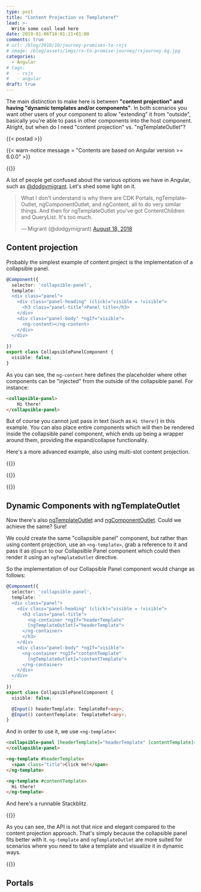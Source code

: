 ```yaml
---
type: post
title: "Content Projection vs Templateref"
lead: >-
  Write some cool lead here
date: 2019-01-06T16:01:21+01:00
comments: true
# url: /blog/2018/10/journey-promises-to-rxjs
# image: /blog/assets/imgs/rx-to-promise-journey/rxjourney-bg.jpg
categories:
  - Angular
# tags:
#   - rxjs
#   - angular
draft: true
---
```


<div class="article-intro">
  The main distinction to make here is between <strong>"content projection" and having "dynamic templates and/or components"</strong>. In both scenarios you want other users of your component to allow "extending" it from "outside", basically you're able to pass in other components into the host component. Alright, but when do I need "content projection" vs. "ngTemplateOutlet"?
</div>

{{< postad >}}

{{< warn-notice message = "Contents are based on Angular version >= 6.0.0" >}}

{{<toc>}}

A lot of people get confused about the various options we have in Angular, such as [@dodgymigrant](https://twitter.com/dodgymigrant). Let's shed some light on it.

<blockquote class="twitter-tweet" data-lang="en"><p lang="en" dir="ltr">What I don&#39;t understand is why there are CDK Portals, ngTemplateOutlet, ngComponentOutlet, and ngContent, all to do very similar things. And then for ngTemplateOutlet you&#39;ve got ContentChildren and QueryList. It&#39;s too much.</p>&mdash; Migrant (@dodgymigrant) <a href="https://twitter.com/dodgymigrant/status/1030842617196621826?ref_src=twsrc%5Etfw">August 18, 2018</a></blockquote>
<script async src="https://platform.twitter.com/widgets.js" charset="utf-8"></script>

## Content projection

Probably the simplest example of content project is the implementation of a collapsible panel.

```typescript
@Component({
  selector: 'collapsible-panel',
  template: `
  <div class="panel">
    <div class="panel-heading" (click)="visible = !visible">
      <h3 class="panel-title">Panel title</h3>
    </div>
    <div class="panel-body" *ngIf="visible">
      <ng-content></ng-content>
    </div>
  </div>
  `
})
export class CollapsiblePanelComponent {
  visible: false;
}
```

As you can see, the `ng-content` here defines the placeholder where other components can be "injected" from the outside of the collapsible panel. For instance:

```html
<collapsible-panel>
	Hi there!
</collapsible-panel>
```

But of course you cannot just pass in text (such as `Hi there!`) in this example. You can also place entire components which will then be rendered inside the collapsible panel component, which ends up being a wrapper around them, providing the expand/collapse functionality.

Here's a more advanced example, also using multi-slot content projection.

{{<stackblitz uid="edit/angular-contentprojection-collapsiblepanel">}}

{{<article-link url="/blog/2016/01/ng2-multi-content-projection/" title="Multi Content Projection aka Multiple Transclusion">}}

{{<article-link url="/blog/2016/02/learning-ng2-creating-tab-component/" title="Learning Angular: Creating a tabs component">}}


## Dynamic Components with ngTemplateOutlet

Now there's also [ngTemplateOutlet](https://angular.io/api/common/NgTemplateOutlet) and [ngComponentOutlet](https://angular.io/api/common/NgComponentOutlet). Could we achieve the same? Sure!

We could create the same "collapsible panel" component, but rather than using content projection, use an `<ng-template>`, grab a reference to it and pass it as `@Input` to our Collapsible Panel component which could then render it using an `ngTemplateOutlet` directive.

So the implementation of our Collapsible Panel component would change as follows:

```typescript
@Component({
  selector: 'collapsible-panel',
  template: `
  <div class="panel">
    <div class="panel-heading" (click)="visible = !visible">
      <h3 class="panel-title">
        <ng-container *ngIf="headerTemplate"
        [ngTemplateOutlet]="headerTemplate">
      </ng-container>
      </h3>
    </div>
    <div class="panel-body" *ngIf="visible">
      <ng-container *ngIf="contentTemplate"
        [ngTemplateOutlet]="contentTemplate">
      </ng-container>
    </div>
  </div>
  `
})
export class CollapsiblePanelComponent {
  visible: false;

  @Input() headerTemplate: TemplateRef<any>;
  @Input() contentTemplate: TemplateRef<any>;
}
```

And in order to use it, we use `<ng-template>`:


```html
<collapsible-panel [headerTemplate]="headerTemplate" [contentTemplate]="contentTemplate">
</collapsible-panel>

<ng-template #headerTemplate>
  <span class="title">Click me!</span>
</ng-template>

<ng-template #contentTemplate>
  Hi there!
</ng-template>
```

And here's a runnable Stackblitz.

{{<stackblitz uid="edit/angular-ngtemplateoutlet-collapsiblepanel">}}

As you can see, the API is not that nice and elegant compared to the content projection approach. That's simply because the collapsible panel fits better with it. `ng-template` and `ngTemplateOutlet` are more suited for scenarios where you need to take a template and visualize it in dynamic ways.

{{<article-link url="/blog/2017/07/ng2-dynamic-tab-component/" title="Create a dynamic tab component with Angular">}}


## Portals

